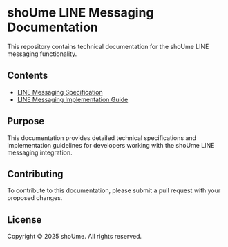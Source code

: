 # shoUme LINE Messaging Documentation

This repository contains technical documentation for the shoUme LINE messaging functionality.

## Contents

- [LINE Messaging Specification](docs/specifications/line-messaging.md)
- [LINE Messaging Implementation Guide](docs/implementation/line-messaging-implementation.md)

## Purpose

This documentation provides detailed technical specifications and implementation guidelines for developers working with the shoUme LINE messaging integration.

## Contributing

To contribute to this documentation, please submit a pull request with your proposed changes.

## License

Copyright © 2025 shoUme. All rights reserved.